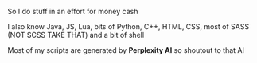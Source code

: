 So I do stuff in an effort for money cash

I also know Java, JS, Lua, bits of Python, C++, HTML, CSS, most of SASS (NOT SCSS TAKE THAT) and a bit of shell

Most of my scripts are generated by **Perplexity AI** so shoutout to that AI

<!---
kotlinc/kotlinc is a ✨ special ✨ repository because its `README.md` (this file) appears on your GitHub profile.
You can click the Preview link to take a look at your changes.
--->
